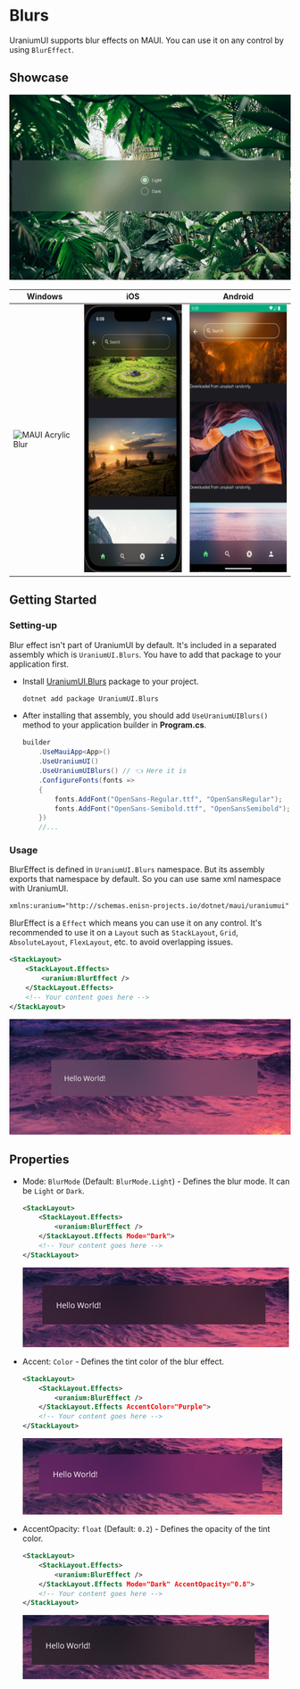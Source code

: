 # Blurs
UraniumUI supports blur effects on MAUI. You can use it on any control by using `BlurEffect`.

## Showcase

![Blurs](images/blurs-demo-dark-light.gif)

| Windows | iOS | Android |
| --- | --- | --- | 
| <img src="images/blurs-demo-scrolling-windows.gif" alt="MAUI Acrylic Blur" height="480" /> | <img src="images/blurs-demo-scrolling-ios.png" alt="MAUI Acrylic Blur" height="480" /> | <img src="images/blurs-demo-scrolling-android.png" alt="MAUI Acrylic Blur" height="480" /> |

## Getting Started

### Setting-up
Blur effect isn't part of UraniumUI by default. It's included in a separated assembly which is `UraniumUI.Blurs`. You have to add that package to your application first.

- Install [UraniumUI.Blurs](https://www.nuget.org/packages/UraniumUI) package to your project.
    ```bash
    dotnet add package UraniumUI.Blurs
    ```

- After installing that assembly, you should add `UseUraniumUIBlurs()` method to your application builder in **Program.cs**.
    ```csharp
    builder
        .UseMauiApp<App>()
        .UseUraniumUI()
        .UseUraniumUIBlurs() // 👈 Here it is
        .ConfigureFonts(fonts =>
        {
            fonts.AddFont("OpenSans-Regular.ttf", "OpenSansRegular");
            fonts.AddFont("OpenSans-Semibold.ttf", "OpenSansSemibold");
        })
        //...
    ```

### Usage

BlurEffect is defined in `UraniumUI.Blurs` namespace. But its assembly exports that namespace by default. So you can use same xml namespace with UraniumUI.

```xml
xmlns:uranium="http://schemas.enisn-projects.io/dotnet/maui/uraniumui"
```

BlurEffect is a `Effect` which means you can use it on any control. It's recommended to use it on a `Layout` such as `StackLayout`, `Grid`, `AbsoluteLayout`, `FlexLayout`, etc. to avoid overlapping issues.


```xml
<StackLayout>
    <StackLayout.Effects>
        <uranium:BlurEffect />
    </StackLayout.Effects>
    <!-- Your content goes here -->
</StackLayout>
```

![MAUI Blur Effect](images/blurs-example-simple-light.png)

## Properties

- Mode: `BlurMode` (Default: `BlurMode.Light`) - Defines the blur mode. It can be `Light` or `Dark`.


    ```xml
    <StackLayout>
        <StackLayout.Effects>
            <uranium:BlurEffect />
        </StackLayout.Effects Mode="Dark">
        <!-- Your content goes here -->
    </StackLayout>
    ```

    ![MAUI Blur Effect Dark](images/blurs-example-simple-dark.png)

- Accent: `Color` - Defines the tint color of the blur effect.


    ```xml
    <StackLayout>
        <StackLayout.Effects>
            <uranium:BlurEffect />
        </StackLayout.Effects AccentColor="Purple">
        <!-- Your content goes here -->
    </StackLayout>
    ```

    ![MAUI Blur Effect Accent](images/blurs-example-accent-light-purple.png)

- AccentOpacity: `float` (Default: `0.2`) - Defines the opacity of the tint color.

    ```xml
    <StackLayout>
        <StackLayout.Effects>
            <uranium:BlurEffect />
        </StackLayout.Effects Mode="Dark" AccentOpacity="0.8">
        <!-- Your content goes here -->
    </StackLayout>
    ```
    
    ![MAUI Blur Effect Accent Opacity](images/blurs-example-accent-dark-opacity.png)